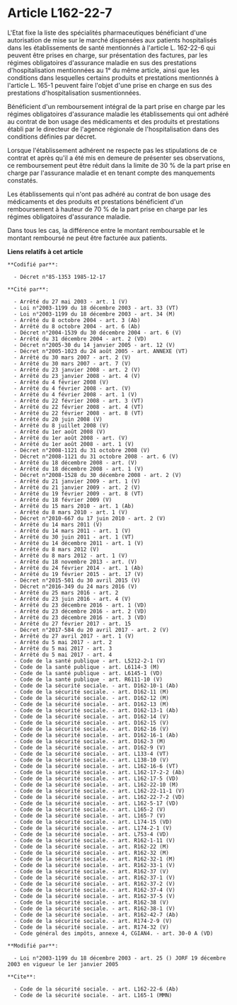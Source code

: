 # Article L162-22-7

L'Etat fixe la liste des spécialités pharmaceutiques bénéficiant d'une autorisation de mise sur le marché dispensées aux
patients hospitalisés dans les établissements de santé mentionnés à l'article L. 162-22-6 qui peuvent être prises en charge,
sur présentation des factures, par les régimes obligatoires d'assurance maladie en sus des prestations d'hospitalisation
mentionnées au 1° du même article, ainsi que les conditions dans lesquelles certains produits et prestations mentionnés à
l'article L. 165-1 peuvent faire l'objet d'une prise en charge en sus des prestations d'hospitalisation susmentionnées.

Bénéficient d'un remboursement intégral de la part prise en charge par les régimes obligatoires d'assurance maladie les
établissements qui ont adhéré au contrat de bon usage des médicaments et des produits et prestations établi par le directeur
de l'agence régionale de l'hospitalisation dans des conditions définies par décret.

Lorsque l'établissement adhérent ne respecte pas les stipulations de ce contrat et après qu'il a été mis en demeure de
présenter ses observations, ce remboursement peut être réduit dans la limite de 30 % de la part prise en charge par
l'assurance maladie et en tenant compte des manquements constatés.

Les établissements qui n'ont pas adhéré au contrat de bon usage des médicaments et des produits et prestations bénéficient
d'un remboursement à hauteur de 70 % de la part prise en charge par les régimes obligatoires d'assurance maladie.

Dans tous les cas, la différence entre le montant remboursable et le montant remboursé ne peut être facturée aux patients.

**Liens relatifs à cet article**

	**Codifié par**:

	  - Décret n°85-1353 1985-12-17

	**Cité par**:

	  - Arrêté du 27 mai 2003 - art. 1 (V)
	  - Loi n°2003-1199 du 18 décembre 2003 - art. 33 (VT)
	  - Loi n°2003-1199 du 18 décembre 2003 - art. 34 (M)
	  - Arrêté du 8 octobre 2004 - art. 3 (Ab)
	  - Arrêté du 8 octobre 2004 - art. 6 (Ab)
	  - Décret n°2004-1539 du 30 décembre 2004 - art. 6 (V)
	  - Arrêté du 31 décembre 2004 - art. 2 (VD)
	  - Décret n°2005-30 du 14 janvier 2005 - art. 12 (V)
	  - Décret n°2005-1023 du 24 août 2005 - art. ANNEXE (VT)
	  - Arrêté du 30 mars 2007 - art. 2 (V)
	  - Arrêté du 30 mars 2007 - art. 7 (V)
	  - Arrêté du 23 janvier 2008 - art. 2 (V)
	  - Arrêté du 23 janvier 2008 - art. 4 (V)
	  - Arrêté du 4 février 2008 (V)
	  - Arrêté du 4 février 2008 - art. (V)
	  - Arrêté du 4 février 2008 - art. 1 (V)
	  - Arrêté du 22 février 2008 - art. 3 (VT)
	  - Arrêté du 22 février 2008 - art. 4 (VT)
	  - Arrêté du 22 février 2008 - art. 8 (VT)
	  - Arrêté du 20 juin 2008 (V)
	  - Arrêté du 8 juillet 2008 (V)
	  - Arrêté du 1er août 2008 (V)
	  - Arrêté du 1er août 2008 - art. (V)
	  - Arrêté du 1er août 2008 - art. 1 (V)
	  - Décret n°2008-1121 du 31 octobre 2008 (V)
	  - Décret n°2008-1121 du 31 octobre 2008 - art. 6 (V)
	  - Arrêté du 18 décembre 2008 - art. (V)
	  - Arrêté du 18 décembre 2008 - art. 1 (V)
	  - Décret n°2008-1528 du 30 décembre 2008 - art. 2 (V)
	  - Arrêté du 21 janvier 2009 - art. 1 (V)
	  - Arrêté du 21 janvier 2009 - art. 2 (V)
	  - Arrêté du 19 février 2009 - art. 8 (VT)
	  - Arrêté du 18 février 2009 (V)
	  - Arrêté du 15 mars 2010 - art. 1 (Ab)
	  - Arrêté du 8 mars 2010 - art. 1 (V)
	  - Décret n°2010-667 du 17 juin 2010 - art. 2 (V)
	  - Arrêté du 14 mars 2011 (V)
	  - Arrêté du 14 mars 2011 - art. 1 (V)
	  - Arrêté du 30 juin 2011 - art. 1 (VT)
	  - Arrêté du 14 décembre 2011 - art. 1 (V)
	  - Arrêté du 8 mars 2012 (V)
	  - Arrêté du 8 mars 2012 - art. 1 (V)
	  - Arrêté du 18 novembre 2013 - art. (V)
	  - Arrêté du 24 février 2014 - art. 1 (Ab)
	  - Arrêté du 19 février 2015 - art. 17 (V)
	  - Décret n°2015-501 du 30 avril 2015 (V)
	  - Décret n°2016-349 du 24 mars 2016 (V)
	  - Arrêté du 25 mars 2016 - art. 2
	  - Arrêté du 23 juin 2016 - art. 4 (V)
	  - Arrêté du 23 décembre 2016 - art. 1 (VD)
	  - Arrêté du 23 décembre 2016 - art. 2 (VD)
	  - Arrêté du 23 décembre 2016 - art. 3 (VD)
	  - Arrêté du 27 février 2017 - art. 15
	  - Décret n°2017-584 du 20 avril 2017 - art. 2 (V)
	  - Arrêté du 27 avril 2017 - art. 1 (V)
	  - Arrêté du 5 mai 2017 - art. 2
	  - Arrêté du 5 mai 2017 - art. 3
	  - Arrêté du 5 mai 2017 - art. 4
	  - Code de la santé publique - art. L5212-2-1 (V)
	  - Code de la santé publique - art. L6114-3 (M)
	  - Code de la santé publique - art. L6145-1 (VD)
	  - Code de la santé publique - art. R6111-10 (V)
	  - Code de la sécurité sociale. - art. D162-10-1 (Ab)
	  - Code de la sécurité sociale. - art. D162-11 (M)
	  - Code de la sécurité sociale. - art. D162-12 (M)
	  - Code de la sécurité sociale. - art. D162-13 (M)
	  - Code de la sécurité sociale. - art. D162-13-1 (Ab)
	  - Code de la sécurité sociale. - art. D162-14 (V)
	  - Code de la sécurité sociale. - art. D162-15 (V)
	  - Code de la sécurité sociale. - art. D162-16 (V)
	  - Code de la sécurité sociale. - art. D162-16-1 (Ab)
	  - Code de la sécurité sociale. - art. D162-3 (M)
	  - Code de la sécurité sociale. - art. D162-9 (V)
	  - Code de la sécurité sociale. - art. L133-4 (VT)
	  - Code de la sécurité sociale. - art. L138-10 (V)
	  - Code de la sécurité sociale. - art. L162-16-6 (VT)
	  - Code de la sécurité sociale. - art. L162-17-2-2 (Ab)
	  - Code de la sécurité sociale. - art. L162-17-5 (VD)
	  - Code de la sécurité sociale. - art. L162-22-10 (M)
	  - Code de la sécurité sociale. - art. L162-22-11-1 (V)
	  - Code de la sécurité sociale. - art. L162-22-7-2 (VD)
	  - Code de la sécurité sociale. - art. L162-5-17 (VD)
	  - Code de la sécurité sociale. - art. L165-2 (V)
	  - Code de la sécurité sociale. - art. L165-7 (V)
	  - Code de la sécurité sociale. - art. L174-15 (VD)
	  - Code de la sécurité sociale. - art. L174-2-1 (V)
	  - Code de la sécurité sociale. - art. L753-4 (VD)
	  - Code de la sécurité sociale. - art. R162-1-11 (V)
	  - Code de la sécurité sociale. - art. R162-22 (M)
	  - Code de la sécurité sociale. - art. R162-32 (M)
	  - Code de la sécurité sociale. - art. R162-32-1 (M)
	  - Code de la sécurité sociale. - art. R162-33-1 (V)
	  - Code de la sécurité sociale. - art. R162-37 (V)
	  - Code de la sécurité sociale. - art. R162-37-1 (V)
	  - Code de la sécurité sociale. - art. R162-37-2 (V)
	  - Code de la sécurité sociale. - art. R162-37-4 (V)
	  - Code de la sécurité sociale. - art. R162-37-5 (V)
	  - Code de la sécurité sociale. - art. R162-38 (V)
	  - Code de la sécurité sociale. - art. R162-38-1 (V)
	  - Code de la sécurité sociale. - art. R162-42-7 (Ab)
	  - Code de la sécurité sociale. - art. R174-2-9 (V)
	  - Code de la sécurité sociale. - art. R174-32 (V)
	  - Code général des impôts, annexe 4, CGIAN4. - art. 30-0 A (VD)

	**Modifié par**:

	  - Loi n°2003-1199 du 18 décembre 2003 - art. 25 () JORF 19 décembre 2003 en vigueur le 1er janvier 2005

	**Cite**:

	  - Code de la sécurité sociale. - art. L162-22-6 (Ab)
	  - Code de la sécurité sociale. - art. L165-1 (MMN)
